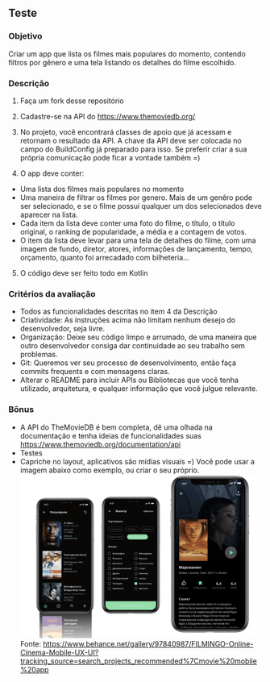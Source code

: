 ## Teste 

### Objetivo

Criar um app que lista os filmes mais populares do momento, contendo filtros por gênero e uma tela listando os detalhes do filme escolhido.

### Descrição

1. Faça um fork desse repositório

2. Cadastre-se na API do https://www.themoviedb.org/

3. No projeto, você encontrará classes de apoio que já acessam e retornam o resultado da API. A chave da API deve ser colocada no campo do BuildConfig já preparado para isso. Se preferir criar a sua própria comunicação pode ficar a vontade também =)

4. O app deve conter:
  * Uma lista dos filmes mais populares no momento
  * Uma maneira de filtrar os filmes por genero. Mais de um genêro pode ser selecionado, e se o filme possui qualquer um dos selecionados deve aparecer na lista.
  * Cada item da lista deve conter uma foto do filme, o título, o título original, o ranking de popularidade, a média e a contagem de votos.
  * O item da lista deve levar para uma tela de detalhes do filme, com uma imagem de fundo, diretor, atores, informações de lançamento, tempo, orçamento, quanto foi arrecadado com bilheteria... 
  
5. O código deve ser feito todo em Kotlin

### Critérios da avaliação
* Todos as funcionalidades descritas no item 4 da Descrição
* Criatividade: As instruções acima não limitam nenhum desejo do desenvolvedor, seja livre. 
* Organização: Deixe seu código limpo e arrumado, de uma maneira que outro desenvolvedor consiga dar continuidade ao seu trabalho sem problemas.
* Git: Queremos ver seu processo de desenvolvimento, então faça commits frequents e com mensagens claras.
* Alterar o README para incluir APIs ou Bibliotecas que você tenha utilizado, arquitetura, e qualquer informação que você julgue relevante.

### Bônus
* A API do TheMovieDB é bem completa, dê uma olhada na documentação e tenha ideias de funcionalidades suas https://www.themoviedb.org/documentation/api
* Testes
* Capriche no layout, aplicativos são mídias visuais =) Você pode usar a imagem abaixo como exemplo, ou criar o seu próprio.
![Referência de layout](https://github.com/vgchabelman/MovieTest/blob/master/Layout%20referencia.png)
Fonte: https://www.behance.net/gallery/97840987/FILMINGO-Online-Cinema-Mobile-UX-UI?tracking_source=search_projects_recommended%7Cmovie%20mobile%20app
